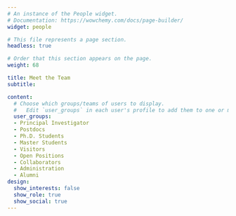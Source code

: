 ```yaml
---
# An instance of the People widget.
# Documentation: https://wowchemy.com/docs/page-builder/
widget: people

# This file represents a page section.
headless: true

# Order that this section appears on the page.
weight: 68

title: Meet the Team
subtitle:

content:
  # Choose which groups/teams of users to display.
  #   Edit `user_groups` in each user's profile to add them to one or more of these groups.
  user_groups:
  - Principal Investigator
  - Postdocs
  - Ph.D. Students
  - Master Students
  - Visitors
  - Open Positions
  - Collaborators
  - Administration
  - Alumni
design:
  show_interests: false
  show_role: true
  show_social: true
---
```

